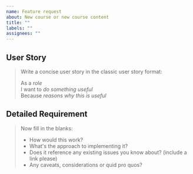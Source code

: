 ```yaml
---
name: Feature request
about: New course or new course content
title: ""
labels: ""
assignees: ""
---
```


## User Story

<blockquote>

Write a concise user story in the classic user story format:

As a _role_<br>I want to _do something useful_<br>Because _reasons why this is useful_

</blockquote>

## Detailed Requirement

<blockquote>

Now fill in the blanks:

- How would this work?
- What's the approach to implementing it?
- Does it reference any existing issues you know about? (include a link please)
- Any caveats, considerations or quid pro quos?

</blockquote>
